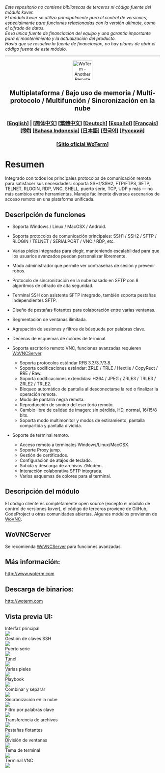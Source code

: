 *Este repositorio no contiene bibliotecas de terceros ni código fuente del módulo kxver.  
El módulo kxver se utiliza principalmente para el control de versiones, especialmente para funciones relacionadas con la versión ultimate, como el cifrado de datos.  
Es la única fuente de financiación del equipo y una garantía importante para el mantenimiento y la actualización del producto.  
Hasta que se resuelva la fuente de financiación, no hay planes de abrir el código fuente de este módulo.*  
***
<p align="center">
  <img src="doc/woterm.png" width="64" alt="WoTerm - Another Remote Access Assistant">
  <h2 style="text-align: center;">Multiplataforma / Bajo uso de memoria / Multi-protocolo / Multifunción / Sincronización en la nube</h2>
<h3 style="text-align: center;">
  [<a href="README.md">English</a>] | 
  [<a href="doc/README-zh_CN.md">简体中文</a>]
  [<a href="doc/README-zh_TW.md">繁體中文</a>]
  [<a href="doc/README-de.md">Deutsch</a>]
  [<a href="doc/README-es.md">Español</a>]
  [<a href="doc/README-fr.md">Français</a>]
  [<a href="doc/README-hi.md">हिंदी</a>]
  [<a href="doc/README-id.md">Bahasa Indonesia</a>]
  [<a href="doc/README-ja.md">日本語</a>]
  [<a href="doc/README-ko.md">한국어</a>]
  [<a href="doc/README-ru.md">Русский</a>]
</h3>
  <h3 style="text-align: center;">[<a href="https://woterm.com">Sitio oficial WoTerm</a>]</a></h3>
</p>

# Resumen
Integrado con todos los principales protocolos de comunicación remota para satisfacer sus necesidades: soporta SSH1/SSH2, FTP/FTPS, SFTP, TELNET, RLOGIN, RDP, VNC, SHELL, puerto serie, TCP, UDP y más — no más cambios entre herramientas. Maneje fácilmente diversos escenarios de acceso remoto en una plataforma unificada.

## Descripción de funciones
- Soporta Windows / Linux / MacOSX / Android.  
- Soporta protocolos de comunicación principales: SSH1 / SSH2 / SFTP / RLOGIN / TELNET / SERIALPORT / VNC / RDP, etc.  
- Varias pieles integradas para elegir, manteniendo escalabilidad para que los usuarios avanzados puedan personalizar libremente.  
- Modo administrador que permite ver contraseñas de sesión y prevenir robos.  
- Protocolo de sincronización en la nube basado en SFTP con 8 algoritmos de cifrado de alta seguridad.  
- Terminal SSH con asistente SFTP integrado, también soporta pestañas independientes SFTP.  
- Diseño de pestañas flotantes para colaboración entre varias ventanas.  
- Segmentación de ventanas ilimitada.  
- Agrupación de sesiones y filtros de búsqueda por palabras clave.  
- Decenas de esquemas de colores de terminal.

- Soporta escritorio remoto VNC, funciones avanzadas requieren [WoVNCServer](http://wovnc.com).  
  - Soporta protocolos estándar RFB 3.3/3.7/3.8.  
  - Soporta codificaciones estándar: ZRLE / TRLE / Hextile / CopyRect / RRE / Raw.  
  - Soporta codificaciones extendidas: H264 / JPEG / ZRLE3 / TRLE3 / ZRLE2 / TRLE2.  
  - Bloqueo automático de pantalla al desconectarse la red o finalizar la operación remota.  
  - Modo de pantalla negra remota.  
  - Reproducción de sonido del escritorio remoto.  
  - Cambio libre de calidad de imagen: sin pérdida, HD, normal, 16/15/8 bits.  
  - Soporta modo multimonitor y modos de estiramiento, pantalla compartida y pantalla dividida.  

- Soporte de terminal remoto.  
  - Acceso remoto a terminales Windows/Linux/MacOSX.  
  - Soporte Proxy jump.  
  - Gestión de certificados.  
  - Configuración de atajos de teclado.  
  - Subida y descarga de archivos ZModem.  
  - Interacción colaborativa SFTP integrada.  
  - Varios esquemas de colores para el terminal.  

## Descripción del módulo
El código cliente es completamente open source (excepto el módulo de control de versiones kxver), el código de terceros proviene de GitHub, CodeProject u otras comunidades abiertas. Algunos módulos provienen de [WoVNC](http://wovnc.com).  

## WoVNCServer
Se recomienda [WoVNCServer](http://wovnc.com) para funciones avanzadas.  

## Más información:
<a href="http://www.woterm.com">http://www.woterm.com</a>  

## Descarga de binarios:
<a href="http://woterm.com">http://woterm.com</a>  

## Vista previa UI:
<div>Interfaz principal<br><img src="doc/main.gif"/></div>
<div>Gestión de claves SSH<br><img src="doc/keymgr2.gif"></div>
<div>Puerto serie<br><img src="doc/serialport.gif"></div>
<div>Túnel<br><img src="doc/tunnel.png"></div>
<div>Varias pieles<br><img src="doc/skins.png"></div>
<div>Playbook<br><img src="doc/playbook.gif"></div>
<div>Combinar y separar<br><img src="doc/merge.gif"></div>
<div>Sincronización en la nube<br><img src="doc/sync.gif"></div>
<div>Filtro por palabras clave<br><img src="doc/filter.gif"></div>
<div>Transferencia de archivos<br><img src="doc/sftp.gif"></div>
<div>Pestañas flotantes<br><img src="doc/float.gif"></div>
<div>División de ventanas<br><img src="doc/split.gif"></div>
<div>Tema de terminal<br><img src="doc/patten.gif"></div>
<div>Terminal VNC<br><img src="doc/vnc.gif"/></div>
